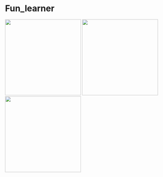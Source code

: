 # Fun_learner
<img src='https://drive.google.com/file/d/1AfPwxkbQ6AEuhpWHpGtDTMGXZUymzS5v/view?usp=sharing' width='250' >
<img src="https://drive.google.com/file/d/1AfPwxkbQ6AEuhpWHpGtDTMGXZUymzS5v/view?usp=sharing" width='250'>
<img src='https://drive.google.com/file/d/1pxdnzsIYFELURyUvGKDAbZPtIkiy8VmR/view?usp=sharing' width='250'>
